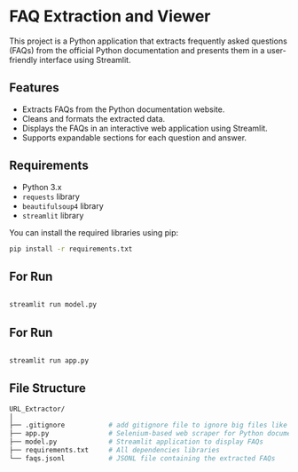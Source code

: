 ﻿# FAQ Extraction and Viewer

This project is a Python application that extracts frequently asked questions (FAQs) from the official Python documentation and presents them in a user-friendly interface using Streamlit.

## Features

- Extracts FAQs from the Python documentation website.
- Cleans and formats the extracted data.
- Displays the FAQs in an interactive web application using Streamlit.
- Supports expandable sections for each question and answer.

## Requirements

- Python 3.x
- `requests` library
- `beautifulsoup4` library
- `streamlit` library

You can install the required libraries using pip:

```bash
pip install -r requirements.txt
```

## For Run

```bash

streamlit run model.py
```

## For Run

```bash

streamlit run app.py
```

## File Structure

```bash
URL_Extractor/
│
├── .gitignore           # add gitignore file to ignore big files like .html and .jsonl
├── app.py               # Selenium-based web scraper for Python documentation
├── model.py             # Streamlit application to display FAQs
├── requirements.txt     # All dependencies libraries
└── faqs.jsonl           # JSONL file containing the extracted FAQs

